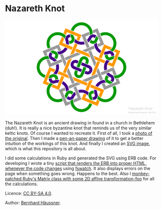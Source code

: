 # Nazareth Knot

![The Nazareth Knot][knot.png]

The Nazareth Knot is an ancient drawing in found in a church in Bethlehem (duh!). It is really a nice byzantine knot that reminds us of the very similar keltic knots. Of course I wanted to recreate it. First of all, I took a [photo of the original][2015-07-31%2016.21.02.jpg]. Then I made a [pen-an-paper drawing][2015-09-07%2021.44.28.jpg] of it to get a better intuition of the workings of this knot. And finally I created an [SVG image][knot.svg], which is what this repository is all about.

I did some calculations in Ruby and generated the SVG using ERB code. For developing I wrote a tiny [script that renders the ERB into proper HTML, whenever the code changes][watch.sh] using [fswatch][fswatch]. It also displays errors on the page when something goes wrong. Happens to the best. Also I [monkey-patched Ruby's Matrix class with some 2D affine transformation-foo][helpers.rb] for all the calculations.

Licence: [CC BY-SA 4.0](http://creativecommons.org/licenses/by-sa/4.0/).

Author: [Bernhard Häussner](http://bernhardhaeussner.de).

[knot.png]: https://raw.githubusercontent.com/bxt/Nazareth-Knot/gh-pages/knot.png
[2015-07-31%2016.21.02.jpg]: https://github.com/bxt/Nazareth-Knot/blob/gh-pages/2015-07-31%2016.21.02.jpg
[2015-09-07%2021.44.28.jpg]: https://github.com/bxt/Nazareth-Knot/blob/gh-pages/2015-09-07%2021.44.28.jpg
[knot.svg]: https://github.com/bxt/Nazareth-Knot/blob/gh-pages/knot.svg
[watch.sh]: https://github.com/bxt/Nazareth-Knot/blob/gh-pages/watch.sh
[fswatch]: https://emcrisostomo.github.io/fswatch/
[helpers.rb]: https://github.com/bxt/Nazareth-Knot/blob/gh-pages/helpers.rb
